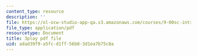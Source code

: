 ```yaml
---
content_type: resource
description: ''
file: https://ol-ocw-studio-app-qa.s3.amazonaws.com/courses/9-00sc-introduction-to-psychology-fall-2011/adad39f9a5fcd1ff56b03d1ea7b75c8a_SBrCPDC21f4.pdf
file_type: application/pdf
resourcetype: Document
title: 3play pdf file
uid: adad39f9-a5fc-d1ff-56b0-3d1ea7b75c8a
---
```

